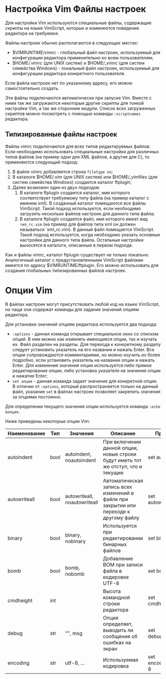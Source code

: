 Настройка Vim
Файлы настроек
==============

Для настройки Vim используются специальные файлы, содержащие скрипты на языке VimScript, которые и изменяются поведение редактора на требуемое.

Файлы настроек обычно располагаются в следующих местах:

* $VIMRUNTIME/vimrc - глобальный файл настроек, используемый для конфигурации редактора применительно ко всем пользователям;
* $HOME/.vimrc (для UNIX систем) и $HOME/_vimrc (для систем семейства Windows) - локальный файл настроек, используемый для конфигурации редактора конкретного пользователя. 

Если файла настроек нет по указанному адресу, его можно самостоятельно создать.

Эти файлы подключаются автоматически при запуске Vim. Вместе с ними так же загружаются некоторые другие скрипты для тонкой настройки Vim, а так же сторонние модули. Список всех загруженных скриптов можно посмотреть с помощью команды `:scriptnames` редактора.

Типизированные файлы настроек
-----------------------------

Файлы vimrc подключаются для всех типов редактируемых файлов. Если необходимо использовать специальные настройки для различных типов файлов (на пример одни для XML файлов, а другие для C), то применяются следующий подход:

1. В файле vimrc добавляется строка `filetype on`;
2. В каталоге $HOME/.vim (для UNIX систем) или $HOME/_vimfiles (для систем семейства Windows) создается каталог ftplugin;
3. Далее возможен один из двух подходов:
    1. В каталоге ftplugin создается каталог, имя которого соответствует требуемому типу файла (на пример каталог с именем xml). В созданный каталог помещаются все файлы VimScript. Такой подход используется, если необходимо загрузить несколько файлов настроек для данного типа файла;
    2. В каталоге ftplugin создается файл, имя которого имеет вид `тип_rc.vim` (на пример для файлов типа xml он должен называться `xml_rc.vim). В данный файл помещается VimScript. Такой подход используется, когда необходимо указать основные настройки для данного типа файла. Остальные настройки выносятся в каталоги, описанные в первом подходе.

Как и файлы vimrc, каталог ftplugin существует не только локально. Аналогичный каталог с предустановленными VimScript файлами имеется по адресу $VIMRUNTIME/ftplugin. Его можно использовать для создания глобальных типизированных файлов настроек.

Опции Vim
=========

В файлах настроек могут присутствовать любой код на языке VimScript, но чаще они содержат команды для задания значений опциям редактора.

Для установки значений опциям редактора используется два подхода:

* `:options` - данная команда открывает специальное окно со списком опций. В нем можно как изменять имеющиеся опции, так и изучать их. Файл разделен на разделы. Для перехода к конкретному разделу следует установить указатель на его названии и нажать Enter. Все опции сопровождаются комментариями, но можно изучить их более подробно, если установить указатель на названии опции и нажать Enter. Для изменения значения опции используется либо прямое редактирование опции, либо установка указателя на значение опции и нажатие Enter;
* `set опция` - данная команда задает значение для конкретной опции. В отличии от `:options`, который распространяется только на данный файл, указание `set` в файлах настроек позволяет закрепить значения за опциями постоянно.

Для определения текущего значения опции используется команда `:echo &опция`.

Ниже приведены некоторые опции Vim:

|Наименование |Тип |Значения|Описание|Пример|
|-------------|----|--------|--------|------|
|autoindent   |bool|autoindent, noautoindent|При включении данной опции, новые строки будут иметь тот же отступ, что и текущие |set autoindent |
|autowriteall |bool|autowriteall, noautowriteall|Автоматическая запись всех изменений в файле при закрытии или переходе к другому файлу |set autowriteall |
|binary       |bool|binary, nobinary|Используется при редактировании бинарных файлов |set binary |
|bomb         |bool|bomb, nobomb|Добавление BOM при записи файла в кодировке UTF-8|set bomb |
|cmdheight    |int ||Высота командной строки редактора|set cmdheight=2|
|debug        |str |"", msg |Опция определяет, выводить ли сообщения об ошибках на экран|set debug=msg |
|encoding     |str |utf-8, ... |Используемая кодировка |set encoding=utf-8 |
